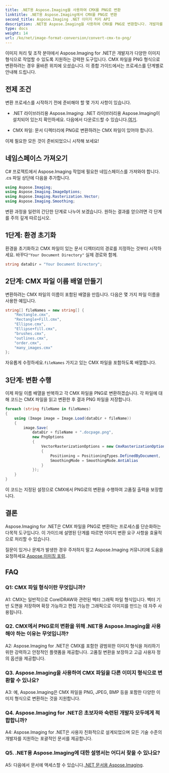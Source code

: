 ```yaml
---
title: .NET용 Aspose.Imaging을 사용하여 CMX를 PNG로 변환
linktitle: .NET용 Aspose.Imaging에서 CMX를 PNG로 변환
second_title: Aspose.Imaging .NET 이미지 처리 API
description: .NET용 Aspose.Imaging을 사용하여 CMX를 PNG로 변환합니다. 개발자를 위한 단계별 가이드입니다. 쉽게 고품질 결과를 얻을 수 있습니다.
type: docs
weight: 14
url: /ko/net/image-format-conversion/convert-cmx-to-png/
---
```

이미지 처리 및 조작 분야에서 Aspose.Imaging for .NET은 개발자가 다양한 이미지 형식으로 작업할 수 있도록 지원하는 강력한 도구입니다. CMX 파일을 PNG 형식으로 변환하려는 경우 올바른 위치에 오셨습니다. 이 종합 가이드에서는 프로세스를 단계별로 안내해 드립니다.

## 전제 조건

변환 프로세스를 시작하기 전에 준비해야 할 몇 가지 사항이 있습니다.

-  .NET 라이브러리용 Aspose.Imaging: .NET 라이브러리용 Aspose.Imaging이 설치되어 있는지 확인하세요. 다음에서 다운로드할 수 있습니다.[여기](https://releases.aspose.com/imaging/net/).

- CMX 파일: 문서 디렉터리에 PNG로 변환하려는 CMX 파일이 있어야 합니다.

이제 필요한 모든 것이 준비되었으니 시작해 보세요!

## 네임스페이스 가져오기

C# 프로젝트에서 Aspose.Imaging 작업에 필요한 네임스페이스를 가져와야 합니다. .cs 파일 상단에 다음을 추가합니다.

```csharp
using Aspose.Imaging;
using Aspose.Imaging.ImageOptions;
using Aspose.Imaging.Rasterization.Vector;
using Aspose.Imaging.Smoothing;
```

변환 과정을 일련의 간단한 단계로 나누어 보겠습니다. 원하는 결과를 얻으려면 각 단계를 주의 깊게 따르십시오.

## 1단계: 환경 초기화

 환경을 초기화하고 CMX 파일이 있는 문서 디렉터리의 경로를 지정하는 것부터 시작하세요. 바꾸다`"Your Document Directory"` 실제 경로와 함께.

```csharp
string dataDir = "Your Document Directory";
```

## 2단계: CMX 파일 이름 배열 만들기

변환하려는 CMX 파일의 이름이 포함된 배열을 만듭니다. 다음은 몇 가지 파일 이름을 사용한 예입니다.

```csharp
string[] fileNames = new string[] {
    "Rectangle.cmx",
    "Rectangle+Fill.cmx",
    "Ellipse.cmx",
    "Ellipse+fill.cmx",
    "brushes.cmx",
    "outlines.cmx",
    "order.cmx",
    "many_images.cmx"
};
```

 자유롭게 수정하세요.`fileNames` 가지고 있는 CMX 파일을 포함하도록 배열합니다.

## 3단계: 변환 수행

이제 파일 이름 배열을 반복하고 각 CMX 파일을 PNG로 변환하겠습니다. 각 파일에 대해 코드는 CMX 파일을 읽고 변환한 후 결과 PNG 파일을 저장합니다.

```csharp
foreach (string fileName in fileNames)
{
    using (Image image = Image.Load(dataDir + fileName))
    {
        image.Save(
            dataDir + fileName + ".docpage.png",
            new PngOptions
            {
                VectorRasterizationOptions = new CmxRasterizationOptions()
                {
                    Positioning = PositioningTypes.DefinedByDocument,
                    SmoothingMode = SmoothingMode.AntiAlias
                }
            });
    }
}
```

이 코드는 지정된 설정으로 CMX에서 PNG로의 변환을 수행하여 고품질 출력을 보장합니다.

## 결론

Aspose.Imaging for .NET은 CMX 파일을 PNG로 변환하는 프로세스를 단순화하는 다목적 도구입니다. 이 가이드에 설명된 단계를 따르면 이미지 변환 요구 사항을 효율적으로 처리할 수 있습니다.

 질문이 있거나 문제가 발생한 경우 주저하지 말고 Aspose.Imaging 커뮤니티에 도움을 요청하세요.[Aspose.이미징 포럼](https://forum.aspose.com/).

## FAQ

### Q1: CMX 파일 형식이란 무엇입니까?

A1: CMX는 일반적으로 CorelDRAW와 관련된 벡터 그래픽 파일 형식입니다. 벡터 기반 도면을 저장하며 확장 가능하고 편집 가능한 그래픽으로 이미지를 만드는 데 자주 사용됩니다.

### Q2. CMX에서 PNG로의 변환을 위해 .NET용 Aspose.Imaging을 사용해야 하는 이유는 무엇입니까?

A2: Aspose.Imaging for .NET은 CMX를 포함한 광범위한 이미지 형식을 처리하기 위한 강력하고 안정적인 플랫폼을 제공합니다. 고품질 변환을 보장하고 고급 사용자 정의 옵션을 제공합니다.

### Q3. Aspose.Imaging을 사용하여 CMX 파일을 다른 이미지 형식으로 변환할 수 있나요?

A3: 예, Aspose.Imaging은 CMX 파일을 PNG, JPEG, BMP 등을 포함한 다양한 이미지 형식으로 변환하는 것을 지원합니다.

### Q4. Aspose.Imaging for .NET은 초보자와 숙련된 개발자 모두에게 적합합니까?

A4: Aspose.Imaging for .NET은 사용자 친화적으로 설계되었으며 모든 기술 수준의 개발자를 지원하는 포괄적인 문서를 제공합니다.

### Q5. .NET용 Aspose.Imaging에 대한 설명서는 어디서 찾을 수 있나요?

 A5: 다음에서 문서에 액세스할 수 있습니다.[.NET 문서용 Aspose.Imaging](https://reference.aspose.com/imaging/net/).